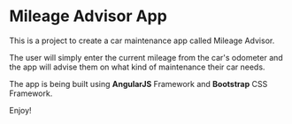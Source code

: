 Mileage Advisor App
===================

This is a project to create a car maintenance app called Mileage Advisor.

The user will simply enter the current mileage from the car's odometer and the app
will advise them on what kind of maintenance their car needs.

The app is being built using **AngularJS** Framework and **Bootstrap** CSS Framework.

Enjoy!
